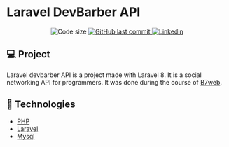 # Laravel DevBarber API

<p align="center">
  
  <img alt="Code size" src="https://img.shields.io/github/languages/code-size/joaopaulolndev/laravel-devbarber-api">

  <a href="https://github.com/joaopaulolndev/laravel-devbarber-api/commits/master">
    <img alt="GitHub last commit" src="https://img.shields.io/github/last-commit/joaopaulolndev/laravel-devbarber-api">
  </a>

  <a href="https://www.linkedin.com/in/joaopaulolndev/">
    <img alt="Linkedin" src="https://img.shields.io/badge/Linkedin-joaopaulolndev-blue">
  </a>
</p>

## 💻 Project

Laravel devbarber API is a project made with Laravel 8. It is a social networking API for programmers.
It was done during the course of [B7web](https://alunos.b7web.com.br/).

## 🚀 Technologies

-   [PHP](https://www.php.net/)
-   [Laravel](https://laravel.com/)
-   [Mysql](https://mysql.com/)
